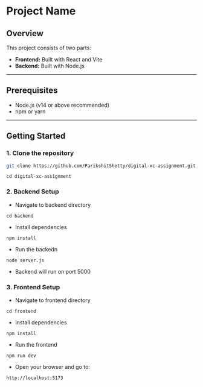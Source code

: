 # Project Name

## Overview

This project consists of two parts:  
- **Frontend:** Built with React and Vite  
- **Backend:** Built with Node.js  

---

## Prerequisites

- Node.js (v14 or above recommended)  
- npm or yarn  

---

## Getting Started

### 1. Clone the repository

```bash
git clone https://github.com/ParikshitShetty/digital-xc-assignment.git
```
```
cd digital-xc-assignment
```

### 2. Backend Setup
- Navigate to backend directory
```
cd backend
```
- Install dependencies
```
npm install
```
- Run the backedn
```
node server.js
```
- Backend will run on port 5000


### 3. Frontend Setup
- Navigate to frontend directory
```
cd frontend
```

- Install dependencies
```
npm install
```
- Run the frontend
```
npm run dev
```

- Open your browser and go to:
```
http://localhost:5173
```
